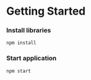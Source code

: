 # Getting Started

### Install libraries

`npm install`

### Start application

`npm start`
 
  

 

